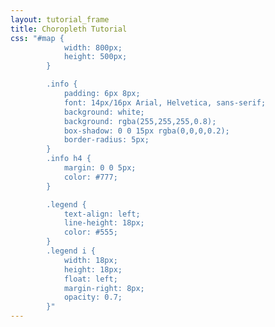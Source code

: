 ```yaml
---
layout: tutorial_frame
title: Choropleth Tutorial
css: "#map {
			width: 800px;
			height: 500px;
		}

		.info {
			padding: 6px 8px;
			font: 14px/16px Arial, Helvetica, sans-serif;
			background: white;
			background: rgba(255,255,255,0.8);
			box-shadow: 0 0 15px rgba(0,0,0,0.2);
			border-radius: 5px;
		}
		.info h4 {
			margin: 0 0 5px;
			color: #777;
		}

		.legend {
			text-align: left;
			line-height: 18px;
			color: #555;
		}
		.legend i {
			width: 18px;
			height: 18px;
			float: left;
			margin-right: 8px;
			opacity: 0.7;
		}"
---
```


<script type="text/javascript" src="us-states.js"></script>
<script type="text/javascript">

	var map = L.map('map').setView([37.8, -96], 4);

	L.tileLayer('https://api.tiles.mapbox.com/v4/{id}/{z}/{x}/{y}.png?access_token=pk.eyJ1IjoibWFwYm94IiwiYSI6ImNpandmbXliNDBjZWd2M2x6bDk3c2ZtOTkifQ._QA7i5Mpkd_m30IGElHziw', {
		maxZoom: 18,
		attribution: 'Map data &copy; <a href="http://openstreetmap.org">OpenStreetMap</a> contributors, ' +
			'<a href="http://creativecommons.org/licenses/by-sa/2.0/">CC-BY-SA</a>, ' +
			'Imagery © <a href="http://mapbox.com">Mapbox</a>',
		id: 'mapbox.light'
	}).addTo(map);


	// control that shows state info on hover
	var info = L.control();

	info.onAdd = function (map) {
		this._div = L.DomUtil.create('div', 'info');
		this.update();
		return this._div;
	};

	info.update = function (props) {
		this._div.innerHTML = '<h4>US Population Density</h4>' +  (props ?
			'<b>' + props.name + '</b><br />' + props.density + ' people / mi<sup>2</sup>'
			: 'Hover over a state');
	};

	info.addTo(map);


	// get color depending on population density value
	function getColor(d) {
		return d > 1000 ? '#800026' :
				d > 500  ? '#BD0026' :
				d > 200  ? '#E31A1C' :
				d > 100  ? '#FC4E2A' :
				d > 50   ? '#FD8D3C' :
				d > 20   ? '#FEB24C' :
				d > 10   ? '#FED976' :
							'#FFEDA0';
	}

	function style(feature) {
		return {
			weight: 2,
			opacity: 1,
			color: 'white',
			dashArray: '3',
			fillOpacity: 0.7,
			fillColor: getColor(feature.properties.density)
		};
	}

	function highlightFeature(e) {
		var layer = e.target;

		layer.setStyle({
			weight: 5,
			color: '#666',
			dashArray: '',
			fillOpacity: 0.7
		});

		if (!L.Browser.ie && !L.Browser.opera && !L.Browser.edge) {
			layer.bringToFront();
		}

		info.update(layer.feature.properties);
	}

	var geojson;

	function resetHighlight(e) {
		geojson.resetStyle(e.target);
		info.update();
	}

	function zoomToFeature(e) {
		map.fitBounds(e.target.getBounds());
	}

	function onEachFeature(feature, layer) {
		layer.on({
			mouseover: highlightFeature,
			mouseout: resetHighlight,
			click: zoomToFeature
		});
	}

	geojson = L.geoJson(statesData, {
		style: style,
		onEachFeature: onEachFeature
	}).addTo(map);

	map.attributionControl.addAttribution('Population data &copy; <a href="http://census.gov/">US Census Bureau</a>');


	var legend = L.control({position: 'bottomright'});

	legend.onAdd = function (map) {

		var div = L.DomUtil.create('div', 'info legend'),
			grades = [0, 10, 20, 50, 100, 200, 500, 1000],
			labels = [],
			from, to;

		for (var i = 0; i < grades.length; i++) {
			from = grades[i];
			to = grades[i + 1];

			labels.push(
				'<i style="background:' + getColor(from + 1) + '"></i> ' +
				from + (to ? '&ndash;' + to : '+'));
		}

		div.innerHTML = labels.join('<br>');
		return div;
	};

	legend.addTo(map);

</script>
